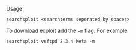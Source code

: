 Usage
```
searchsploit <searchterms seperated by spaces>
```

To download exploit add the `-m` flag. For example
```
searchsploit vsftpd 2.3.4 Meta -m
```